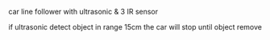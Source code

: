 car line follower with ultrasonic & 3 IR sensor

if ultrasonic detect object in range 15cm the car will stop until object remove 
